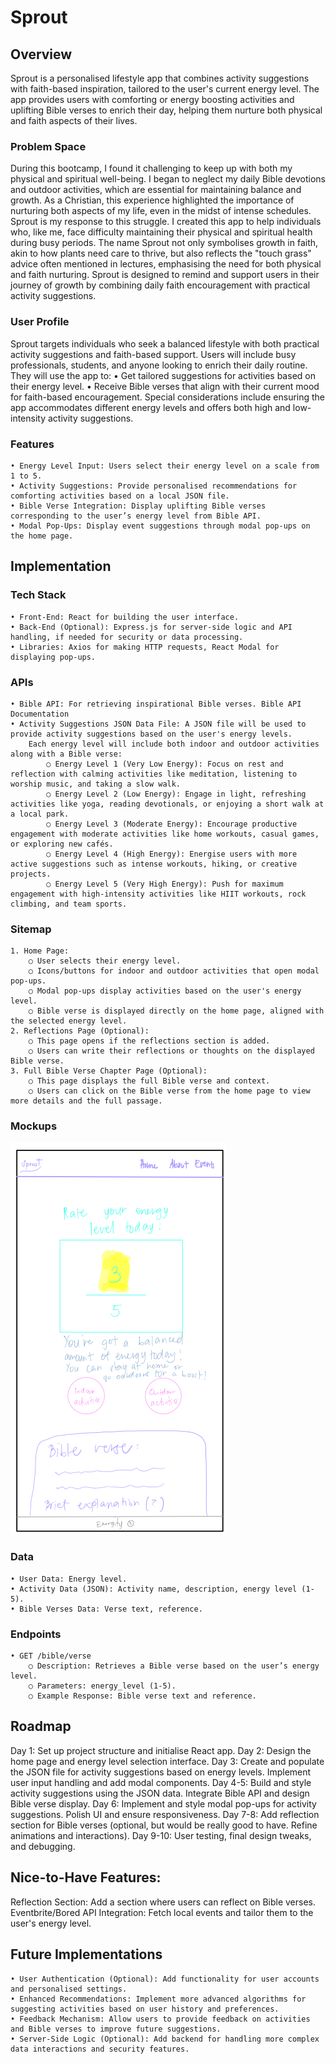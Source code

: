 # Sprout

## Overview
Sprout is a personalised lifestyle app that combines activity suggestions with faith-based inspiration, tailored to the user's current energy level. The app provides users with comforting or energy boosting activities and uplifting Bible verses to enrich their day, helping them nurture both physical and faith aspects of their lives.

### Problem Space
During this bootcamp, I found it challenging to keep up with both my physical and spiritual well-being. I began to neglect my daily Bible devotions and outdoor activities, which are essential for maintaining balance and growth. As a Christian, this experience highlighted the importance of nurturing both aspects of my life, even in the midst of intense schedules. Sprout is my response to this struggle. I created this app to help individuals who, like me, face difficulty maintaining their physical and spiritual health during busy periods. The name Sprout not only symbolises growth in faith, akin to how plants need care to thrive, but also reflects the "touch grass" advice often mentioned in lectures, emphasising the need for both physical and faith nurturing. Sprout is designed to remind and support users in their journey of growth by combining daily faith encouragement with practical activity suggestions.

### User Profile
Sprout targets individuals who seek a balanced lifestyle with both practical activity suggestions and faith-based support. Users will include busy professionals, students, and anyone looking to enrich their daily routine. They will use the app to:
    • Get tailored suggestions for activities based on their energy level.
    • Receive Bible verses that align with their current mood for faith-based encouragement. Special considerations include ensuring the app accommodates different energy levels and offers both high and low-intensity activity suggestions.

### Features
    • Energy Level Input: Users select their energy level on a scale from 1 to 5.
    • Activity Suggestions: Provide personalised recommendations for comforting activities based on a local JSON file.
    • Bible Verse Integration: Display uplifting Bible verses corresponding to the user’s energy level from Bible API.
    • Modal Pop-Ups: Display event suggestions through modal pop-ups on the home page.

## Implementation

### Tech Stack
    • Front-End: React for building the user interface.
    • Back-End (Optional): Express.js for server-side logic and API handling, if needed for security or data processing.
    • Libraries: Axios for making HTTP requests, React Modal for displaying pop-ups.

### APIs
    • Bible API: For retrieving inspirational Bible verses. Bible API Documentation
    • Activity Suggestions JSON Data File: A JSON file will be used to provide activity suggestions based on the user's energy levels. 
        Each energy level will include both indoor and outdoor activities along with a Bible verse:
            ○ Energy Level 1 (Very Low Energy): Focus on rest and reflection with calming activities like meditation, listening to worship music, and taking a slow walk.
            ○ Energy Level 2 (Low Energy): Engage in light, refreshing activities like yoga, reading devotionals, or enjoying a short walk at a local park.
            ○ Energy Level 3 (Moderate Energy): Encourage productive engagement with moderate activities like home workouts, casual games, or exploring new cafés.
            ○ Energy Level 4 (High Energy): Energise users with more active suggestions such as intense workouts, hiking, or creative projects.
            ○ Energy Level 5 (Very High Energy): Push for maximum engagement with high-intensity activities like HIIT workouts, rock climbing, and team sports.

### Sitemap
    1. Home Page:
        ○ User selects their energy level.
        ○ Icons/buttons for indoor and outdoor activities that open modal pop-ups.
        ○ Modal pop-ups display activities based on the user's energy level.
        ○ Bible verse is displayed directly on the home page, aligned with the selected energy level.
    2. Reflections Page (Optional):
        ○ This page opens if the reflections section is added.
        ○ Users can write their reflections or thoughts on the displayed Bible verse.
    3. Full Bible Verse Chapter Page (Optional):
        ○ This page displays the full Bible verse and context.
        ○ Users can click on the Bible verse from the home page to view more details and the full passage.

### Mockups
![alt text](mockup.png)

### Data
    • User Data: Energy level.
    • Activity Data (JSON): Activity name, description, energy level (1-5).
    • Bible Verses Data: Verse text, reference.

### Endpoints
    • GET /bible/verse
        ○ Description: Retrieves a Bible verse based on the user’s energy level.
        ○ Parameters: energy_level (1-5).
        ○ Example Response: Bible verse text and reference.

## Roadmap
Day 1: Set up project structure and initialise React app.
Day 2: Design the home page and energy level selection interface.
Day 3: Create and populate the JSON file for activity suggestions based on energy levels. Implement user input handling and add modal components.
Day 4-5: Build and style activity suggestions using the JSON data. Integrate Bible API and design Bible verse display.
Day 6: Implement and style modal pop-ups for activity suggestions.
Polish UI and ensure responsiveness.
Day 7-8: Add reflection section for Bible verses (optional, but would be really good to have. Refine animations and interactions).
Day 9-10: User testing, final design tweaks, and debugging.

## Nice-to-Have Features:
Reflection Section: Add a section where users can reflect on Bible verses.
Eventbrite/Bored API Integration: Fetch local events and tailor them to the user's energy level.

## Future Implementations
    • User Authentication (Optional): Add functionality for user accounts and personalised settings.
    • Enhanced Recommendations: Implement more advanced algorithms for suggesting activities based on user history and preferences.
    • Feedback Mechanism: Allow users to provide feedback on activities and Bible verses to improve future suggestions.
    • Server-Side Logic (Optional): Add backend for handling more complex data interactions and security features.
